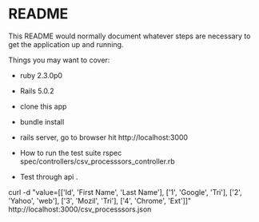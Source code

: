 # README

This README would normally document whatever steps are necessary to get the
application up and running.

Things you may want to cover:

* ruby 2.3.0p0

* Rails 5.0.2

* clone this app

* bundle install

* rails server, go to browser hit http://localhost:3000


* How to run the test suite
rspec spec/controllers/csv_processsors_controller.rb


* Test through api .

curl  -d "value=[['Id', 'First Name', 'Last Name'], ['1', 'Google', 'Tri'], ['2', 'Yahoo', 'web'], ['3', 'Mozil', 'Tri'], ['4', 'Chrome', 'Ext']]"  http://localhost:3000/csv_processsors.json
